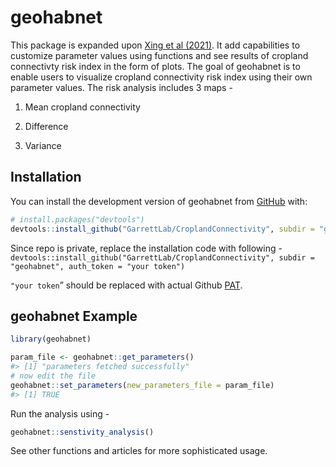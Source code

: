 
<!-- README.md is generated from README.Rmd. Please edit that file -->

# geohabnet

This package is expanded upon [Xing et al
(2021)](https://academic.oup.com/bioscience/article/70/9/744/5875255).
It add capabilities to customize parameter values using functions and
see results of cropland connectivty risk index in the form of plots. The
goal of geohabnet is to enable users to visualize cropland connectivity
risk index using their own parameter values. The risk analysis includes
3 maps -

1.  Mean cropland connectivity

2.  Difference

3.  Variance

## Installation

You can install the development version of geohabnet from
[GitHub](GarrettLab/CroplandConnectivity) with:

``` r
# install.packages("devtools")
devtools::install_github("GarrettLab/CroplandConnectivity", subdir = "geohabnet")
```

Since repo is private, replace the installation code with following -
`devtools::install_github("GarrettLab/CroplandConnectivity", subdir = "geohabnet", auth_token = "your token")`

`"your token`” should be replaced with actual Github
[PAT](https://docs.github.com/en/authentication/keeping-your-account-and-data-secure/managing-your-personal-access-tokens).

## geohabnet Example

``` r
library(geohabnet)

param_file <- geohabnet::get_parameters()
#> [1] "parameters fetched successfully"
# now edit the file
geohabnet::set_parameters(new_parameters_file = param_file)
#> [1] TRUE
```

Run the analysis using -

``` r
geohabnet::senstivity_analysis()
```

See other functions and articles for more sophisticated usage.
